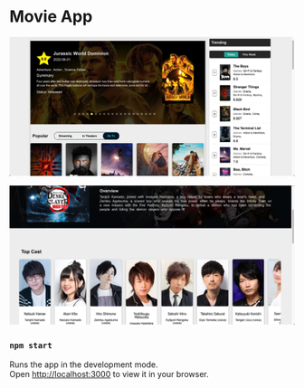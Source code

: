 # Movie App

![img](public/img/1.png)

![img](public/img/2.png)

### `npm start`

Runs the app in the development mode.\
Open [http://localhost:3000](http://localhost:3000) to view it in your browser.

